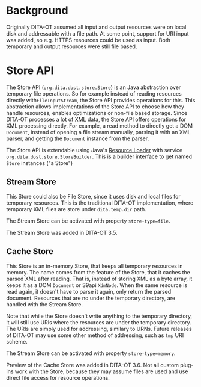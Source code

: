 # Background

Originally DITA-OT assumed all input and output resources were on local disk and addressable with a file path. At some point, support for URI input was added, so e.g. HTTPS resources could be used as input. Both temporary and output resources were still file based.

# Store API

The Store API (`org.dita.dost.store.Store`) is an Java abstraction over temporary file operations. So for example instead of reading resources directly with`FileInputStream`, the Store API provides operations for this. This abstraction allows implementations of the Store API to choose how they handle resources, enables optimizations or non-file based storage. Since DITA-OT processes a lot of XML data, the Store API offers operations for XML processing directly. For example, a read method to directly get a DOM `Document`, instead of opening a file stream manually, parsing it with an XML parser, and getting the `Document` instance from the parser.

The Store API is extendable using Java's [Resource Loader](https://docs.oracle.com/javase/9/docs/api/java/util/ServiceLoader.html) with service `org.dita.dost.store.StoreBuilder`. This is a builder interface to get named `Store` instances ("a Store")

## Stream Store

This Store could also be File Store, since it uses disk and local files for temporary resources. This is the traditional DITA-OT implementation, where temporary XML files are store under `dita.temp.dir` path.

The Stream Store can be activated with property `store-type=file`.

The Stream Store was added in DITA-OT 3.5.

## Cache Store

This Store is an in-memory Store, that keeps all temporary resources in memory. The name comes from the feature of the Store, that it caches the parsed XML after reading. That is, instead of storing XML as a byte array, it keeps it as a DOM `Document` or S9api `XdmNode`. When the same resource is read again, it doesn't have to parse it again, only return the parsed document. Resources that are no under the temporary directory, are handled with the Stream Store.

Note that while the Store doesn't write anything to the temporary directory, it will still use URIs where the resources are under the temporary directory. The URIs are simply used for addressing, similary to URNs. Future releases of DITA-OT may use some other method of addressing, such as `tmp` URI scheme.

The Stream Store can be activated with property `store-type=memory`.

Preview of the Cache Store was added in DITA-OT 3.6. Not all custom plug-ins work with the Store, because they may assume files are used and use direct file access for resource operations.

